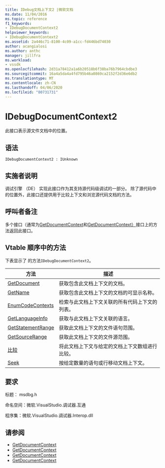 ```yaml
---
title: IDebug文档上下文2 |微软文档
ms.date: 11/04/2016
ms.topic: reference
f1_keywords:
- IDebugDocumentContext2
helpviewer_keywords:
- IDebugDocumentContext2
ms.assetid: 2a446c71-8100-4c09-a1cc-fd446bd74030
author: acangialosi
ms.author: anthc
manager: jillfra
ms.workload:
- vssdk
ms.openlocfilehash: 2d31a78412a1a6b20518b6f38ba76b7964cbdbe3
ms.sourcegitcommit: 16a4a5da4a4fd795b46a0869ca2152f2d36e6db2
ms.translationtype: MT
ms.contentlocale: zh-CN
ms.lasthandoff: 04/06/2020
ms.locfileid: "80731731"
---
```

# <a name="idebugdocumentcontext2"></a>IDebugDocumentContext2
此接口表示源文件文档中的位置。

## <a name="syntax"></a>语法

```
IDebugDocumentContext2 : IUnknown
```

## <a name="notes-for-implementers"></a>实施者说明
 调试引擎 （DE） 实现此接口作为其支持源代码级调试的一部分。 除了源代码中的位置外，此接口还提供用于比较上下文和浏览源代码文档的方法。

## <a name="notes-for-callers"></a>呼叫者备注
 多个接口（通常为[GetDocumentContext](../../../extensibility/debugger/reference/idebugstackframe2-getdocumentcontext.md)和[GetDocumentContext）](../../../extensibility/debugger/reference/idebugcodecontext2-getdocumentcontext.md)接口上的方法返回此接口。

## <a name="methods-in-vtable-order"></a>Vtable 顺序中的方法
 下表显示了 的方法`IDebugDocumentContext2`。

|方法|描述|
|------------|-----------------|
|[GetDocument](../../../extensibility/debugger/reference/idebugdocumentcontext2-getdocument.md)|获取包含此文档上下文的文档。|
|[GetName](../../../extensibility/debugger/reference/idebugdocumentcontext2-getname.md)|获取包含此文档上下文的文档的可显示名称。|
|[EnumCodeContexts](../../../extensibility/debugger/reference/idebugdocumentcontext2-enumcodecontexts.md)|检索与此文档上下文关联的所有代码上下文的列表。|
|[GetLanguageInfo](../../../extensibility/debugger/reference/idebugdocumentcontext2-getlanguageinfo.md)|获取与此文档上下文关联的语言。|
|[GetStatementRange](../../../extensibility/debugger/reference/idebugdocumentcontext2-getstatementrange.md)|获取此文档上下文的文件语句范围。|
|[GetSourceRange](../../../extensibility/debugger/reference/idebugdocumentcontext2-getsourcerange.md)|获取此文档上下文的文件源范围。|
|[比较](../../../extensibility/debugger/reference/idebugdocumentcontext2-compare.md)|将此文档上下文与给定的文档上下文数组进行比较。|
|[Seek](../../../extensibility/debugger/reference/idebugdocumentcontext2-seek.md)|按给定数量的语句或行移动文档上下文。|

## <a name="requirements"></a>要求
 标题： msdbg.h

 命名空间：微软.VisualStudio.调试器.互通

 程序集：微软.VisualStudio.调试器.Interop.dll

## <a name="see-also"></a>请参阅
- [GetDocumentContext](../../../extensibility/debugger/reference/idebugcanstopevent2-getdocumentcontext.md)
- [GetDocumentContext](../../../extensibility/debugger/reference/idebugactivatedocumentevent2-getdocumentcontext.md)
- [GetDocumentContext](../../../extensibility/debugger/reference/idebugstackframe2-getdocumentcontext.md)
- [GetDocumentContext](../../../extensibility/debugger/reference/idebugcodecontext2-getdocumentcontext.md)
